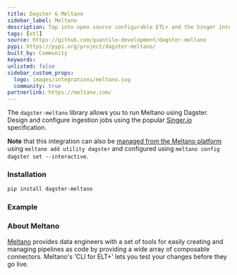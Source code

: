 ```yaml
---
title: Dagster & Meltano
sidebar_label: Meltano
description: Tap into open source configurable ETL+ and the Singer integration library.
tags: [etl]
source: https://github.com/quantile-development/dagster-meltano
pypi: https://pypi.org/project/dagster-meltano/
built_by: Community
keywords:
unlisted: false
sidebar_custom_props:
  logo: images/integrations/meltano.svg
  community: true
partnerlink: https://meltano.com/
---
```


The `dagster-meltano` library allows you to run Meltano using Dagster. Design and configure ingestion jobs using the popular [Singer.io](https://singer.io) specification.

**Note** that this integration can also be [managed from the Meltano platform](https://hub.meltano.com/utilities/dagster/) using `meltano add utility dagster` and configured using `meltano config dagster set --interactive`.

### Installation

```bash
pip install dagster-meltano
```

### Example

<CodeExample path="docs_snippets/docs_snippets/integrations/meltano.py" language="python" />

### About Meltano

[Meltano](https://meltano.com/) provides data engineers with a set of tools for easily creating and managing pipelines as code by providing a wide array of composable connectors. Meltano's 'CLI for ELT+' lets you test your changes before they go live.
